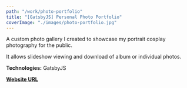 ```yaml
---
path: "/work/photo-portfolio"
title: "[GatsbyJS] Personal Photo Portfolio"
coverImage: "./images/photo-portfolio.jpg"
---
```

A custom photo gallery I created to showcase my portrait cosplay photography for the public.

It allows slideshow viewing and download of album or individual photos.

**Technologies:** GatsbyJS

[**Website URL**](https://l-dragon.photography/)
